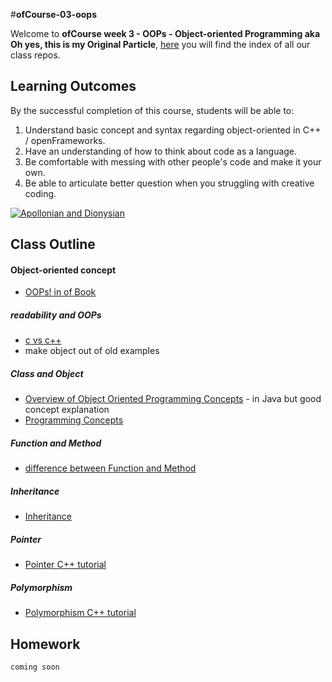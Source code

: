  

#**ofCourse-03-oops**

Welcome to **ofCourse week 3 - OOPs - Object-oriented Programming aka Oh yes, this is my Original Particle**, [here](https://github.com/ofcourseio) you will find the index of all our class repos.

## Learning Outcomes
By the successful completion of this course, students will be able to:  
1. Understand basic concept and syntax regarding object-oriented in C++ / openFrameworks.  
2. Have an understanding of how to think about code as a language.  
3. Be comfortable with messing with other people's code and make it your own.  
4. Be able to articulate better question when you struggling with creative coding.


[![Apollonian and Dionysian](http://classicalwisdom.com/wp-content/uploads/2012/12/plato-socrates.jpg)](https://en.wikipedia.org/wiki/Apollonian_and_Dionysian)



## Class Outline


#### Object-oriented concept
* [OOPs! in of Book](https://github.com/openframeworks/ofBook/blob/master/03a_OOPs!/chapter.md)

##### readability and OOPs
* [c vs c++](http://unthought.net/c++/c_vs_c++.html)
* make object out of old examples

##### Class and Object
* [Overview of Object Oriented Programming Concepts](http://www.csse.monash.edu.au/~cema/courses/CSE5910/lectureFiles/lecture1b.htm) - in Java but good concept explanation
* [Programming Concepts](https://en.wikibooks.org/wiki/A-level_Computing/AQA/Problem_Solving,_Programming,_Operating_Systems,_Databases_and_Networking/Programming_Concepts/Object-oriented_programming_%28OOP%29)

##### Function and Method
* [difference between Function and Method](https://stackoverflow.com/questions/155609/what-is-the-difference-between-a-method-and-a-function)


##### Inheritance
* [Inheritance]()

##### Pointer
* [Pointer C++ tutorial](http://www.cplusplus.com/doc/tutorial/pointers/)


##### Polymorphism 
* [Polymorphism C++ tutorial](http://www.cplusplus.com/doc/tutorial/polymorphism/)



## Homework

`coming soon`